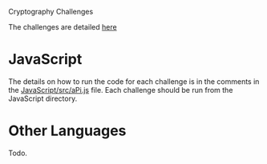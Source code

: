 Cryptography Challenges

The challenges are detailed [here](Challenges/CryptoChallenges.GR.md)

# JavaScript

The details on how to run the code for each challenge is in the comments in the [JavaScript/src/aPi.js](JavaScript/src/aPi.js) file. Each challenge should be run from the JavaScript directory.

# Other Languages

Todo.

